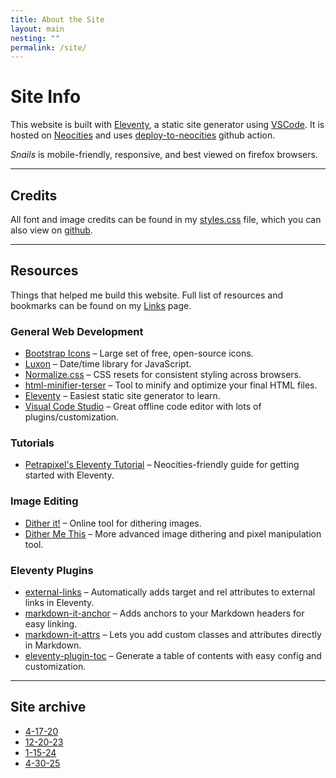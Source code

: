 ```yaml
---
title: About the Site
layout: main
nesting: ""
permalink: /site/
---
```


# Site Info

This website is built with [Eleventy](https://www.11ty.dev/), a static site generator using [VSCode](https://code.visualstudio.com/). It is hosted on [Neocities](https://neocities.org/site/snails) and uses [deploy-to-neocities](https://deploy-to-neocities.neocities.org/) github action.

*Snails* is mobile-friendly, responsive, and best viewed on firefox browsers.

---

## Credits

All font and image credits can be found in my [styles.css](css/styles.css) file, which you can also view on [github](https://github.com/strawberrysnails/neocities-snails).

---

## Resources
Things that helped me build this website. Full list of resources and bookmarks can be found on my [Links](/links) page. 

### General Web Development

- [Bootstrap Icons](https://icons.getbootstrap.com/) – Large set of free, open-source icons.
- [Luxon](https://moment.github.io/luxon/) – Date/time library for JavaScript.
- [Normalize.css](https://necolas.github.io/normalize.css/) – CSS resets for consistent styling across browsers.
- [html-minifier-terser](https://github.com/terser/html-minifier-terser) – Tool to minify and optimize your final HTML files.
- [Eleventy](https://www.11ty.dev/) – Easiest static site generator to learn.
- [Visual Code Studio](https://code.visualstudio.com/) – Great offline code editor with lots of plugins/customization.

### Tutorials 

- [Petrapixel's Eleventy Tutorial](https://petrapixel.neocities.org/coding/eleventy-tutorial) – Neocities-friendly guide for getting started with Eleventy.

### Image Editing

- [Dither it!](https://ditherit.com/) – Online tool for dithering images.
- [Dither Me This](https://doodad.dev/dither-me-this/) – More advanced image dithering and pixel manipulation tool.

### Eleventy Plugins

- [external-links](https://www.npmjs.com/package/@sardine/eleventy-plugin-external-links) – Automatically adds target and rel attributes to external links in Eleventy.
- [markdown-it-anchor](https://github.com/valeriangalliat/markdown-it-anchor) – Adds anchors to your Markdown headers for easy linking.
- [markdown-it-attrs](https://github.com/arve0/markdown-it-attrs) – Lets you add custom classes and attributes directly in Markdown.
- [eleventy-plugin-toc](https://github.com/uncenter/eleventy-plugin-toc) – Generate a table of contents with easy config and customization.

---

## Site archive

- [4-17-20](/archives/4-17-20)
- [12-20-23](/archives/12-20-23)
- [1-15-24](/archives/1-15-24)
- [4-30-25](/archives/4-30-25)
